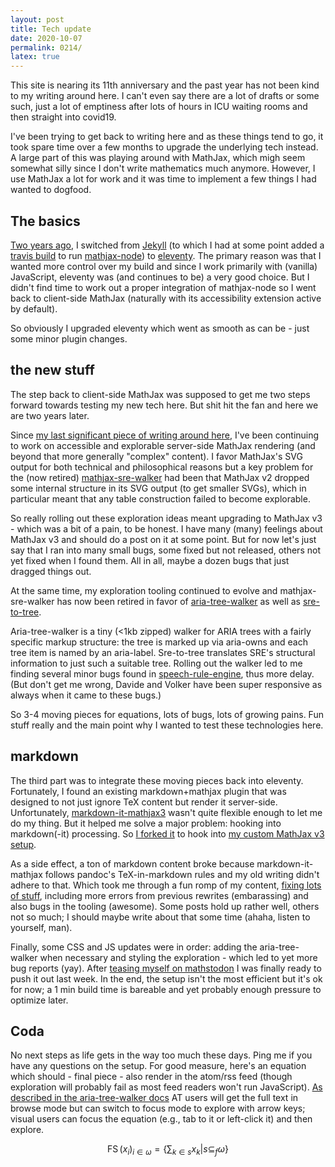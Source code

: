 ```yaml
---
layout: post
title: Tech update
date: 2020-10-07
permalink: 0214/
latex: true
---
```


This site is nearing its 11th anniversary and the past year has not been kind to my writing around here. I can't even say there are a lot of drafts or some such, just a lot of emptiness after lots of hours in ICU waiting rooms and then straight into covid19.

I've been trying to get back to writing here and as these things tend to go, it took spare time over a few months to upgrade the underlying tech instead. A large part of this was playing around with MathJax, which migh seem somewhat silly since I don't write mathematics much anymore. However, I use MathJax a lot for work and it was time to implement a few things I had wanted to dogfood.

## The basics

[Two years ago](https://github.com/pkra/peterkrautzberger.org/commit/dad56ad9e9e8efd21486cd4345a7a6b652f48c1c), I switched from [Jekyll](https://jekyllrb.com/) (to which I had at some point added a [travis build](https://github.com/pkra/peterkrautzberger.org/commit/2be9697f9fc4900da285eac705e5cca1785ccac9) to run [mathjax-node](https://github.com/mathjax/MathJax-node)) to [eleventy](https://github.com/11ty/eleventy). The primary reason was that I wanted more control over my build and since I work primarily with (vanilla) JavaScript, eleventy was (and continues to be) a very good choice. But I didn't find time to work out a proper integration of mathjax-node so I went back to client-side MathJax (naturally with its accessibility extension active by default).

So obviously I upgraded eleventy which went as smooth as can be - just some minor plugin changes.

## the new stuff

The step back to client-side MathJax was supposed to get me two steps forward towards testing my new tech here. But shit hit the fan and here we are two years later.

Since [my last significant piece of writing around here](/0209/), I've been continuing to work on accessible and explorable server-side MathJax rendering (and beyond that more generally "complex" content). I favor MathJax's SVG output for both technical and philosophical reasons but a key problem for the (now retired) [mathjax-sre-walker](https://github.com/krautzource/mathjax-sre-walker/) had been that MathJax v2 dropped some internal structure in its SVG output (to get smaller SVGs), which in particular meant that any table construction failed to become explorable.

So really rolling out these exploration ideas meant upgrading to MathJax v3 - which was a bit of a pain, to be honest. I have many (many) feelings about MathJax v3 and should do a post on it at some point. But for now let's just say that I ran into many small bugs, some fixed but not released, others not yet fixed when I found them. All in all, maybe a dozen bugs that just dragged things out.

At the same time, my exploration tooling continued to evolve and mathjax-sre-walker has now been retired in favor of [aria-tree-walker](https://github.com/krautzource/aria-tree-walker) as well as [sre-to-tree](https://github.com/krautzource/sre-to-tree/).

Aria-tree-walker is a tiny (<1kb zipped) walker for ARIA trees with a fairly specific markup structure: the tree is marked up via aria-owns and each tree item is named by an aria-label. Sre-to-tree translates SRE's structural information to just such a suitable tree. Rolling out the walker led to me finding several minor bugs found in [speech-rule-engine](https://github.com/zorkow/speech-rule-engine/), thus more delay. (But don't get me wrong, Davide and Volker have been super responsive as always when it came to these bugs.)

So 3-4 moving pieces for equations, lots of bugs, lots of growing pains. Fun stuff really and the main point why I wanted to test these technologies here.

## markdown

The third part was to integrate these moving pieces back into eleventy. Fortunately, I found an existing markdown+mathjax plugin that was designed to not just ignore TeX content but render it server-side. Unfortunately, [markdown-it-mathjax3](https://github.com/tani/markdown-it-mathjax3) wasn't quite flexible enough to let me do my thing. But it helped me solve a major problem: hooking into markdown(-it) processing. So [I forked it](https://github.com/pkra/peterkrautzberger.org/blob/e30b9db2761482b57fc9c6f414d41f331bcdd05d/markdown-it-mathjax3-hacked.js) to hook into [my custom MathJax v3 setup](https://github.com/pkra/peterkrautzberger.org/blob/e30b9db2761482b57fc9c6f414d41f331bcdd05d/tex2svg-tree.js).

As a side effect, a ton of markdown content broke because markdown-it-mathjax follows pandoc's TeX-in-markdown rules and my old writing didn't adhere to that. Which took me through a fun romp of my content, [fixing lots of stuff](https://github.com/pkra/peterkrautzberger.org/commit/f3a73f7c713610938a07fc11faaa04229294895c), including more errors from previous rewrites (embarassing) and also bugs in the tooling (awesome). Some posts hold up rather well, others not so much; I should maybe write about that some time (ahaha, listen to yourself, man).

Finally, some CSS and JS updates were in order: adding the aria-tree-walker when necessary and styling the exploration - which led to yet more bug reports (yay). After [teasing myself on mathstodon](https://mathstodon.xyz/@pkra/104970592018504650) I was finally ready to push it out last week. In the end, the setup isn't the most efficient but it's ok for now; a 1 min build time is bareable and yet probably enough pressure to optimize later.

## Coda

No next steps as life gets in the way too much these days. Ping me if you have any questions on the setup. For good measure, here's an equation which should - final piece - also render in the atom/rss feed (though exploration will probably fail as most feed readers won't run JavaScript). [As described in the aria-tree-walker docs](https://krautzource.github.io/aria-tree-walker/) AT users will get the full text in browse mode but can switch to focus mode to explore with arrow keys; visual users can focus the equation (e.g., tab to it or left-click it) and then explore.

$$\operatorname{FS}(x_i)_{i\in \omega} = \left\{ \sum_{k \in s} x_k | s \subseteq_f \omega \right\}$$
